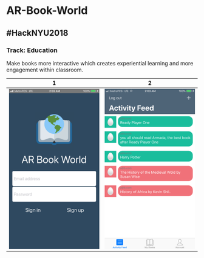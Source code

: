 # AR-Book-World
## #HackNYU2018
### Track: Education


Make books more interactive which creates experiential learning and more engagement within classroom.


1                            |  2
:---------------------------:|:-----------------------------:
![](images/Welcome.PNG)  |  ![](images/Activity-Feed.PNG)


